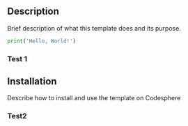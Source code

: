 ## Description

Brief description of what this template does and its purpose.


  ```python
  print('Hello, World!')
  ```
### Test 1

## Installation

Describe how to install and use the template on Codesphere

### Test2


